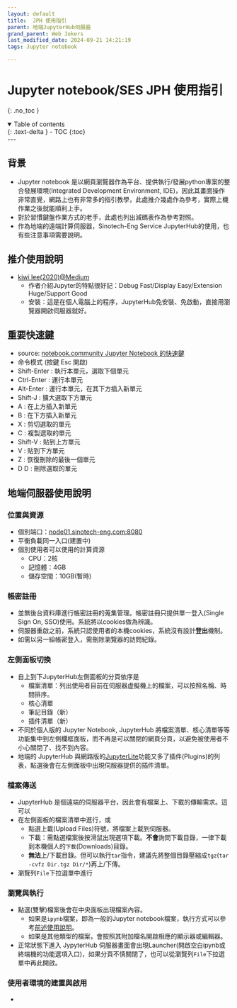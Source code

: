 ```yaml
---
layout: default
title:  JPH 使用指引
parent: 地端JupyterHub伺服器
grand_parent: Web Jokers
last_modified_date: 2024-09-21 14:21:19
tags: Jupyter notebook

---
```


# Jupyter notebook/SES JPH 使用指引

{: .no_toc }

<details open markdown="block">
  <summary>
    Table of contents
  </summary>
  {: .text-delta }
- TOC
{:toc}
</details>
---

## 背景

- Jupyter notebook 是以網頁瀏覽器作為平台、提供執行/發展python專案的整合發展環境(Integrated Development Environment, IDE)，因此其畫面操作非常直覺，網路上也有非常多的指引教學，此處推介幾處作為參考，實際上機作業之後就能順利上手。
- 對於習慣鍵盤作業方式的老手，此處也列出減碼表作為參考對照。
- 作為地端的遠端計算伺服器，Sinotech-Eng Service JupyterHub的使用，也有些注意事項需要說明。

## 推介使用說明

- [kiwi lee(2020)@Medium](https://sean22492249.medium.com/skiwitch-talk-code-creates-the-world-2-f848557997e6)
  - 作者介紹Jupyter的特點很好記：Debug Fast/Display Easy/Extension Huge/Support Good
  - 安裝：這是在個人電腦上的程序，JupyterHub免安裝、免啟動，直接用瀏覽器開啟伺服器就好。

## 重要快速鍵

- source: [notebook.community Jupyter Notebook 的快速鍵](https://notebook.community/karst87/ml/00_basic/901_JupyterNotebook%20的快捷键)
- 命令模式 (按鍵 Esc 開啟)
- Shift-Enter : 執行本單元，選取下個單元
- Ctrl-Enter : 運行本單元
- Alt-Enter : 運行本單元，在其下方插入新單元
- Shift-J : 擴大選取下方單元
- A : 在上方插入新單元
- B : 在下方插入新單元
- X : 剪切選取的單元
- C : 複製選取的單元
- Shift-V : 貼到上方單元
- V : 貼到下方單元
- Z : 恢復刪除的最後一個單元
- D D : 刪除選取的單元
  
## 地端伺服器使用說明

### 位置與資源

- 個別端口：[node01.sinotech-eng.com:8080](http://node01.sinotech-eng.com:8080/)
- 平衡負載同一入口(建置中)
- 個別使用者可以使用的計算資源
  - CPU：2核
  - 記憶體：4GB
  - 儲存空間：10GB(暫時)  

### 帳密註冊

- 並無後台資料庫進行帳密註冊的蒐集管理。帳密註冊只提供單一登入(Single Sign On, SSO)使用。系統將以cookies做為辨識。
- 伺服器重啟之前，系統只認使用者的本機cookies，系統沒有設計**登出**機制。
- 如需以另一組帳密登入，需刪除瀏覽器的訪問紀錄。

### 左側面板切換

- 自上到下JupyterHub左側面板的分頁依序是
  - 檔案清單：列出使用者目前在伺服器虛擬機上的檔案，可以按照名稱、時間排序。
  - 核心清單
  - 筆記目錄（新）
  - 插件清單（新）
- 不同於個人版的 Jupyter Notebook, JupyterHub 將檔案清單、核心清單等等功能集中到左側欄框面板，而不再是可以關閉的網頁分頁，以避免被使用者不小心關閉了、找不到內容。
- 地端的 JupyterHub 與網路版的[JupyterLite](https://jupyter.org/try-jupyter/lab/)功能又多了插件(Plugins)的列表，點選後會在左側面板中出現伺服器提供的插件清單。

### 檔案傳送

- JupyterHub 是個遠端的伺服器平台，因此會有檔案上、下載的傳輸需求。這可以
- 在左側面板的檔案清單中進行，或
  - 點選上載(Upload Files)符號，將檔案上載到伺服器。
  - 下載：需點選檔案後按滑鼠出現選項下載。**不會**詢問下載目錄，一律下載到本機個人的`下載`(Downloads)目錄。
  - **無法**上/下載目錄。但可以執行`tar`指令，建議先將整個目錄壓縮成`tgz`(`tar -cvfz Dir.tgz Dir/*`)再上/下傳。
- 瀏覽列`File`下拉選單中進行

### 瀏覽與執行

- 點選(雙擊)檔案後會在中央面板出現檔案內容。
  - 如果是`ipynb`檔案，即為一般的Jupyter notebook檔案，執行方式可以參考[前述使用說明](#推介使用說明)。
  - 如果是其他類型的檔案，會按照其附加檔名開啟相應的顯示器或編輯器。
- 正常狀態下進入 JypyterHub 伺服器畫面會出現Launcher(開啟空白ipynb或終端機的功能選項入口)，如果分頁不慎關閉了，也可以從瀏覽列`File`下拉選單中再此開啟。

### 使用者環境的建置與啟用

- 